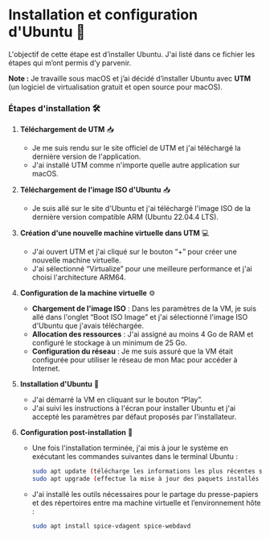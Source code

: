 # Installation et configuration d'Ubuntu 🚀

L'objectif de cette étape est d’installer Ubuntu. J'ai listé dans ce fichier les étapes qui m’ont permis d’y parvenir.

**Note :** Je travaille sous macOS et j’ai décidé d’installer Ubuntu avec **UTM** (un logiciel de virtualisation gratuit et open source pour macOS).

### Étapes d'installation 🛠️

1. **Téléchargement de UTM** 📥
   * Je me suis rendu sur le site officiel de UTM et j'ai téléchargé la dernière version de l'application.
   * J'ai installé UTM comme n'importe quelle autre application sur macOS.

2. **Téléchargement de l'image ISO d'Ubuntu** 📥
   * Je suis allé sur le site d'Ubuntu et j'ai téléchargé l'image ISO de la dernière version compatible ARM (Ubuntu 22.04.4 LTS).

3. **Création d'une nouvelle machine virtuelle dans UTM** 💻
   * J'ai ouvert UTM et j'ai cliqué sur le bouton “+” pour créer une nouvelle machine virtuelle.
   * J'ai sélectionné “Virtualize” pour une meilleure performance et j'ai choisi l'architecture ARM64.

4. **Configuration de la machine virtuelle** ⚙️
   * **Chargement de l'image ISO** : Dans les paramètres de la VM, je suis allé dans l'onglet “Boot ISO Image” et j'ai sélectionné l'image ISO d'Ubuntu que j'avais téléchargée.
   * **Allocation des ressources** : J'ai assigné au moins 4 Go de RAM et configuré le stockage à un minimum de 25 Go.
   * **Configuration du réseau** : Je me suis assuré que la VM était configurée pour utiliser le réseau de mon Mac pour accéder à Internet.

5. **Installation d'Ubuntu** 🐧
   * J'ai démarré la VM en cliquant sur le bouton “Play”.
   * J'ai suivi les instructions à l'écran pour installer Ubuntu et j'ai accepté les paramètres par défaut proposés par l'installateur.

6. **Configuration post-installation** 🔧
   * Une fois l'installation terminée, j'ai mis à jour le système en exécutant les commandes suivantes dans le terminal Ubuntu :
     ```bash
     sudo apt update (télécharge les informations les plus récentes sur les paquets)
     sudo apt upgrade (effectue la mise à jour des paquets installés vers leurs nouvelles versions)
     ```
   * J'ai installé les outils nécessaires pour le partage du presse-papiers et des répertoires entre ma machine virtuelle et l’environnement hôte :
     ```bash
     sudo apt install spice-vdagent spice-webdavd
     ```
